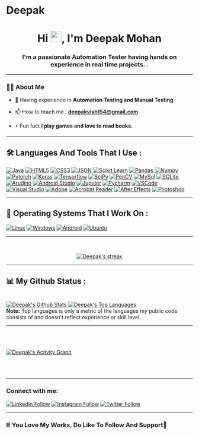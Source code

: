 # Deepak


<h1 align="center">Hi <img src="https://raw.githubusercontent.com/MartinHeinz/MartinHeinz/master/wave.gif" width="30px">, I'm Deepak Mohan</h1>

<h3 align="center">I'm a passionate Automation Tester having hands on experience in real time projects. .</h3>

---

### 🙋‍♂️ About Me

- 🌱 Having experience in **Automation Testing and Manual Testing**

- 📫 How to reach me : **deepakvish154@gmail.com**

- ⚡ Fun fact **I play games and love to read books.**

---

## 🛠 Languages And Tools That I Use :


[![Java](https://img.shields.io/badge/Java-ED8B00?style=for-the-badge&logo=java&logoColor=white)](https://www.java.com/en/)
[![HTML5](https://img.shields.io/badge/HTML5-E34F26?style=for-the-badge&logo=html5&logoColor=white)](https://en.wikipedia.org/wiki/HTML5)
[![CSS3](https://img.shields.io/badge/CSS3-1572B6?style=for-the-badge&logo=css3&logoColor=white)](https://www.tutorialspoint.com/css/css3_tutorial.htm)
[![JSON](https://img.shields.io/badge/json-5E5C5C?style=for-the-badge&logo=json&logoColor=white)](https://www.json.org/json-en.html)
[![Scikit Learn](https://img.shields.io/badge/scikit_learn-F7931E?style=for-the-badge&logo=scikit-learn&logoColor=white)](https://scikit-learn.org/stable/)
[![Pandas](https://img.shields.io/badge/Pandas-2C2D72?style=for-the-badge&logo=pandas&logoColor=white)](https://pandas.pydata.org/)
[![Numpy](https://img.shields.io/badge/Numpy-777BB4?style=for-the-badge&logo=numpy&logoColor=white)](https://numpy.org/)
[![Pytorch](https://img.shields.io/badge/PyTorch-EE4C2C?style=for-the-badge&logo=PyTorch&logoColor=white)](https://pytorch.org/)
[![Keras](https://img.shields.io/badge/Keras-D00000?style=for-the-badge&logo=Keras&logoColor=white)](https://keras.io/)
[![Tensorflow](https://img.shields.io/badge/TensorFlow-FF6F00?style=for-the-badge&logo=TensorFlow&logoColor=white)](https://www.tensorflow.org/)
[![SciPy](https://img.shields.io/badge/SciPy-%230C55A5.svg?style=for-the-badge&logo=scipy&logoColor=%white)](https://scipy.org/)
[![PenCV](https://img.shields.io/badge/opencv-%23white.svg?style=for-the-badge&logo=opencv&logoColor=white)](https://opencv.org/)
[![MySql](https://img.shields.io/badge/MySQL-005C84?style=for-the-badge&logo=mysql&logoColor=white)](https://www.mysql.com/)
[![SQLite](https://img.shields.io/badge/SQLite-07405E?style=for-the-badge&logo=sqlite&logoColor=white)](https://www.sqlite.org/index.html)
[![Arudino](https://img.shields.io/badge/-Arduino-00979D?style=for-the-badge&logo=Arduino&logoColor=white)](https://www.arduino.cc/)
[![Android Studio](https://img.shields.io/badge/Android%20Studio-3DDC84.svg?style=for-the-badge&logo=android-studio&logoColor=white)](https://developer.android.com/studio)
[![Jupyter](https://img.shields.io/badge/jupyter-%23FA0F00.svg?style=for-the-badge&logo=jupyter&logoColor=white)](https://jupyter.org/)
[![Pycharm](https://img.shields.io/badge/pycharm-143?style=for-the-badge&logo=pycharm&logoColor=black&color=black&labelColor=green)](https://www.jetbrains.com/pycharm/)
[![VSCode](https://img.shields.io/badge/Visual%20Studio%20Code-0078d7.svg?style=for-the-badge&logo=visual-studio-code&logoColor=white)](https://code.visualstudio.com/)
[![Visual Studio](https://img.shields.io/badge/Visual%20Studio-5C2D91.svg?style=for-the-badge&logo=visual-studio&logoColor=white)](https://visualstudio.microsoft.com/)
[![Adobe](https://img.shields.io/badge/adobe-%23FF0000.svg?style=for-the-badge&logo=adobe&logoColor=white)](https://www.adobe.com/in/)
[![Acrobat Reader](https://img.shields.io/badge/Adobe%20Acrobat%20Reader-EC1C24.svg?style=for-the-badge&logo=Adobe%20Acrobat%20Reader&logoColor=white)](https://get.adobe.com/reader/)
[![After Effects](https://img.shields.io/badge/Adobe%20After%20Effects-9999FF.svg?style=for-the-badge&logo=Adobe%20After%20Effects&logoColor=white)](https://www.adobe.com/in/products/aftereffects.html)
[![Photoshop](https://img.shields.io/badge/adobephotoshop-%2331A8FF.svg?style=for-the-badge&logo=adobephotoshop&logoColor=white)](https://www.adobe.com/in/products/photoshop.html)


---

## 🔮 Operating Systems That I Work On :

[![Linux](https://img.shields.io/badge/Linux-FCC624?style=for-the-badge&logo=linux&logoColor=black)](https://www.linux.org/)
[![Windows](https://img.shields.io/badge/Windows-0078D6?style=for-the-badge&logo=windows&logoColor=white)](https://en.wikipedia.org/wiki/Microsoft_Windows)
[![Android](https://img.shields.io/badge/Android-3DDC84?style=for-the-badge&logo=android&logoColor=white)](https://www.android.com/intl/en_in/)
[![Ubuntu](https://img.shields.io/badge/Ubuntu-E95420?style=for-the-badge&logo=ubuntu&logoColor=white)](https://ubuntu.com/)


---

<br/>

<p align="center">
    <a href="https://github.com/Deepak-ODRDLabs/github-readme-streak-stats">
        <img title="🔥 Get streak stats for your profile at git.io/streak-stats" alt="Deepak's streak" src="https://github-readme-streak-stats.herokuapp.com/?user=Deepak-ODRDLabs&theme=black-ice&hide_border=true&stroke=0000&background=060A0CD0"/>
    </a>
</p>

---

## 📊 My Github Status :

  <br/>
    <a href="https://github.com/Deepak-ODRDLabs/github-readme-stats"><img alt="Deepak's Github Stats" src="https://github-readme-stats.vercel.app/api?username=Deepak-ODRDLabs&show_icons=true&count_private=true&theme=react&hide_border=true&bg_color=0D1117" /></a>
  <a href="https://github.com/Deepak-ODRDLabs/github-readme-stats"><img alt="Deepak's Top Languages" src="https://github-readme-stats.vercel.app/api/top-langs/?username=Deepak-ODRDLabs&langs_count=8&count_private=true&layout=compact&theme=react&hide_border=true&bg_color=0D1117" /></a>
  <br/>
  <b>Note:</b> Top languages is only a metric of the languages my public code consists of and doesn't reflect experience or skill level.

---

<br/>
<br/>

<a href="https://github.com/Deepak-ODRDLabs/github-readme-activity-graph"><img alt="Deepak's Activity Graph" src="https://activity-graph.herokuapp.com/graph?username=Deepak-ODRDLabs&bg_color=0D1117&color=5BCDEC&line=5BCDEC&point=FFFFFF&hide_border=true" /></a>

<br/>
<br/>

---

### Connect with me:

[![LinkedIn Follow](https://img.shields.io/badge/LinkedIn-0077B5?style=for-the-badge&logo=linkedin&logoColor=white)](https://www.linkedin.com/in/deepak-mohandas/)
[![Instagram Follow](https://img.shields.io/badge/Instagram-E4405F?style=for-the-badge&logo=instagram&logoColor=white)](https://www.instagram.com/_ath_eos_/)
[![Twitter Follow](https://img.shields.io/badge/Twitter-1DA1F2?style=for-the-badge&logo=twitter&logoColor=white)](https://twitter.com/deepakgotdpool)

---


### If You Love My Works, Do Like To Follow And Support💖
